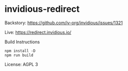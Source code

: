 # invidious-redirect

Backstory: https://github.com/iv-org/invidious/issues/1321

Live: https://redirect.invidious.io/

Build Instructions

```
npm install -D
npm run build
```

License: AGPL 3
